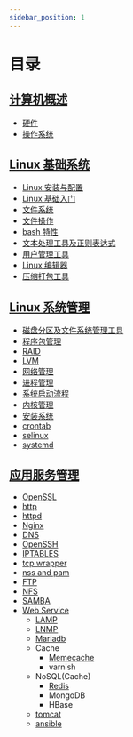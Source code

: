 ```yaml
---
sidebar_position: 1
---
```


# 目录

## [计算机概述](./introduction-to-computers/)

- [硬件](/docs/introduction-to-computers/computer-concepts/)
- [操作系统](introduction-to-computers/operating-system/)

## [Linux 基础系统](./linux-basic-system/)

- [Linux 安装与配置](./linux-basic-system/setup-setting/README.md)
- [Linux 基础入门](./linux-basic-system/linux-basic/)
- [文件系统](./linux-basic-system/file-system/)
- [文件操作](./linux-basic-system/file-opera/)
- [bash 特性](./linux-basic-system/bash/)
- [文本处理工具及正则表达式](./linux-basic-system/text-manipulation-regular-expression/)
- [用户管理工具](./linux-basic-system/user-manager/)
- [Linux 编辑器](./linux-basic-system/editor/)
- [压缩打包工具](./linux-basic-system/compression-packing/)



## [Linux 系统管理](./system-management/)

- [磁盘分区及文件系统管理工具](./system-management/disk-partition/)
- [程序包管理](./system-management/package/)
- [RAID](./system-management/raid/)
- [LVM](./system-management/lvm/)
- [网络管理](./system-management/network/)
- [进程管理](./system-management/process/)
- [系统启动流程](./system-management/startup/)
- [内核管理](./system-management/kernel-module/)
- [安装系统](./system-management/setup-system/)
- [crontab](./system-management/crontab/)
- [selinux](./system-management/selinux/)  
- [systemd](./system-management/systemd/)


## [应用服务管理](./application-service/)

- [OpenSSL](./application-service/openssl/)
- [http](./application-service/http/)
- [httpd](./application-service/httpd/)
- [Nginx](./application-service/nginx/)
- [DNS](./application-service/dns/)
- [OpenSSH](./application-service/openssh/)
- [IPTABLES](./application-service/iptables/)
- [tcp wrapper](./application-service/tcp-wrapper/)
- [nss and pam](./application-service/nss-pam/)
- [FTP](./application-service/ftp/)
- [NFS](./application-service/nfs/)
- [SAMBA](./application-service/samba/)
- [Web Service](./application-service/webservice/)
  - [LAMP](./application-service/lamp/)
  - [LNMP](./application-service/lnmp/)
  - [Mariadb](./application-service/mariadb/)
  - Cache
    - [Memecache](./application-service/memcached/)
    - varnish
  - NoSQL(Cache)
    - [Redis](./application-service/redis/)
    - MongoDB
    - HBase
  - [tomcat](./application-service/tomcat/)
  - [ansible](./application-service/ansible/)
